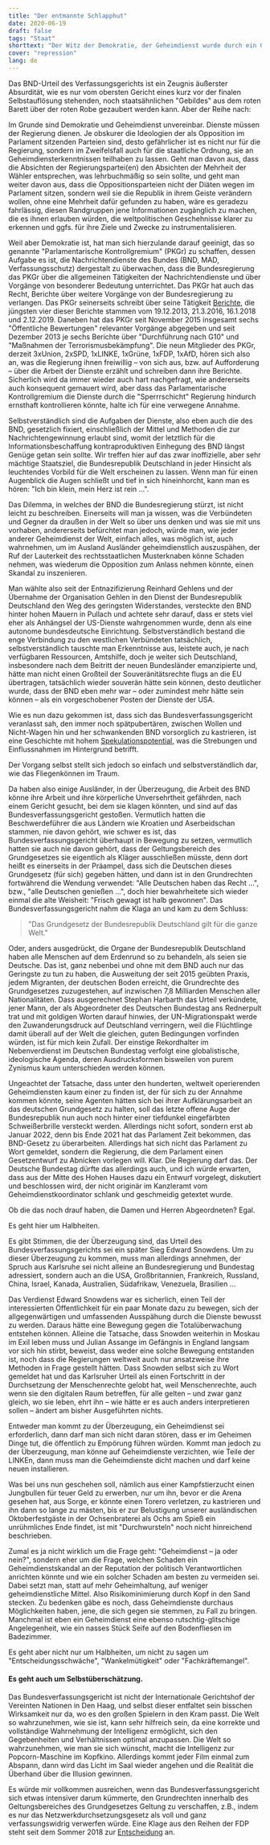 ```yaml
---
title: "Der entmannte Schlapphut"
date: 2020-06-19
draft: false
tags: "Staat"
shorttext: "Der Witz der Demokratie, der Geheimdienst wurde durch ein Gerichtsurteil kastriert, oder doch nur oberflächlich gezähmt?"
cover: "repression"
lang: de
---
```


Das BND-Urteil des Verfassungsgerichts ist ein Zeugnis äußerster Absurdität, wie es nur vom obersten Gericht eines kurz vor der finalen Selbstauflösung stehenden, noch staatsähnlichen "Gebildes"  aus dem roten Barett über der roten Robe gezaubert werden kann. Aber der Reihe nach:

Im Grunde sind Demokratie und Geheimdienst unvereinbar. Dienste müssen der Regierung dienen. Je obskurer die Ideologien der als  Opposition im Parlament sitzenden Parteien sind, desto gefährlicher ist es nicht nur für die Regierung, sondern im Zweifelsfall auch für die staatliche Ordnung, sie an Geheimdiensterkenntnissen teilhaben zu lassen. Geht man davon aus, dass die Absichten der Regierungspartei(en) den Absichten der Mehrheit der Wähler entsprechen, was lehrbuchmäßig so sein sollte, und geht man weiter davon aus, dass die Oppositionsparteien nicht der Diäten wegen im Parlament sitzen, sondern weil sie die Republik in ihrem Geiste verändern wollen, ohne eine Mehrheit dafür gefunden zu haben, wäre es geradezu fahrlässig, diesen Randgruppen jene Informationen zugänglich zu machen, die es ihnen erlauben würden, die weltpolitischen Geschehnisse klarer zu erkennen und ggfs. für ihre Ziele und Zwecke zu instrumentalisieren.

Weil aber Demokratie ist, hat man sich hierzulande darauf geeinigt, das so genannte "Parlamentarische Kontrollgremium" (PKGr) zu schaffen, dessen Aufgabe es ist, die  Nachrichtendienste des Bundes (BND, MAD, Verfassungsschutz)  dergestalt zu überwachen, dass die Bundesregierung das PKGr über die allgemeinen Tätigkeiten der Nachrichtendienste und über Vorgänge von besonderer Bedeutung unterrichtet. Das PKGr hat auch das Recht, Berichte über weitere Vorgänge von der Bundesregierung zu verlangen. Das PKGr seinerseits schreibt über seine Tätigkeit [Berichte](https://www.bundestag.de/ausschuesse/weitere_gremien/parlamentarisches_kontrollgremium/berichte "Tätigkeitsberichte PKGr"), die jüngsten vier dieser Berichte stammen vom 19.12.2013, 21.3.2016, 16.1.2018 und 2.12.2019. Daneben hat das PKGr seit November  2015 insgesamt sechs "Öffentliche Bewertungen" relevanter Vorgänge abgegeben und seit Dezember 2013 je sechs Berichte über "Durchführung nach G10" und "Maßnahmen der Terrorismusbekämpfung". Die neun Mitglieder des PKGr, derzeit 3xUnion, 2xSPD, 1xLINKE, 1xGrüne, 1xFDP, 1xAfD, hören sich also an, was  die Regierung ihnen freiwillig – von sich aus, bzw. auf Aufforderung – über die Arbeit der Dienste erzählt und schreiben dann ihre Berichte. Sicherlich wird da immer wieder auch hart nachgefragt, wie andererseits auch konsequent gemauert wird, aber dass das Parlamentarische Kontrollgremium die Dienste durch die "Sperrrschicht" Regierung hindurch ernsthaft kontrollieren könnte, halte ich für eine verwegene Annahme.

Selbstverständlich sind die Aufgaben der Dienste, also eben auch die des BND, gesetzlich fixiert, einschließlich der Mittel und Methoden die zur Nachrichtengewinnung erlaubt sind, womit der letztlich für die Informationsbeschaffung kontraproduktiven Einhegung des BND längst Genüge getan sein sollte. Wir treffen hier auf das zwar inoffizielle, aber sehr mächtige Staatsziel, die Bundesrepublik Deutschland in jeder Hinsicht als leuchtendes Vorbild für die Welt erscheinen zu lassen. Wenn man für einen Augenblick die Augen schließt und tief in sich hineinhorcht, kann man es hören: "Ich bin klein, mein Herz ist rein …".

Das Dilemma, in welches der BND die Bundesregierung stürzt, ist nicht leicht zu beschreiben. Einerseits will man ja wissen, was die Verbündeten und Gegner da draußen in der Welt so über uns denken und was sie mit uns vorhaben, andererseits befürchtet man jedoch, würde man, wie jeder anderer Geheimdienst der Welt, einfach alles, was möglich ist, auch wahrnehmen, um im Ausland Ausländer geheimdienstlich auszuspähen, der Ruf der Lauterkeit des rechtsstaatlichen Musterknaben könne Schaden nehmen, was wiederum die Opposition zum Anlass nehmen könnte, einen Skandal zu inszenieren.

Man wählte also seit der Entnazifizierung Reinhard Gehlens und der Übernahme der Organisation Gehlen in den Dienst der Bundesrepublik Deutschland den Weg des geringsten Widerstandes, versteckte den BND hinter hohen Mauern in Pullach und achtete sehr darauf, dass er stets viel eher als Anhängsel der  US-Dienste  wahrgenommen wurde, denn als eine autonome bundesdeutsche Einrichtung. Selbstverständlich bestand die enge Verbindung zu den westlichen Verbündeten tatsächlich, selbstverständlich tauschte man Erkenntnisse aus, leistete auch, je nach verfügbaren Ressourcen, Amtshilfe, doch je weiter sich Deutschland, insbesondere nach dem Beitritt der neuen Bundesländer emanzipierte und, hätte man nicht einen Großteil der Souveränitätsrechte flugs an die EU übertragen, tatsächlich wieder souverän hätte sein können, desto deutlicher wurde, dass der BND eben mehr war – oder zumindest mehr hätte sein können – als ein vorgeschobener Posten der Dienste der USA.

Wie es nun dazu gekommen ist, dass sich das Bundesverfassungsgericht veranlasst sah, den immer noch spätpubertären, zwischen  Wollen und Nicht-Wagen hin und her schwankenden BND vorsorglich zu kastrieren, ist eine Geschichte mit hohem [Spekulationspotential](https://www.danisch.de/blog/2020/05/20/die-fake-show-des-bundesverfassungsgerichts-zum-bundesnachrichtendienst/ "Die Fake-Show des Bundesverfassungsgerichts zum Bundesnachrichtendienst"), was die Strebungen und Einflussnahmen im Hintergrund betrifft.

Der Vorgang selbst stellt sich jedoch so einfach und selbstverständlich dar, wie das Fliegenkönnen im Traum.

Da haben also einige Ausländer, in der Überzeugung, die Arbeit des BND könne ihre Arbeit und ihre körperliche Unversehrtheit gefährden, nach einem Gericht gesucht, bei dem sie klagen könnten, und sind auf das Bundesverfassungsgericht gestoßen. Vermutlich hatten die Beschwerdeführer die aus Ländern wie Kroatien und Aserbeidschan stammen, nie davon gehört, wie schwer es ist, das Bundesverfassungsgericht überhaupt in Bewegung zu setzen, vermutlich hatten sie auch nie davon gehört, dass der Geltungsbereich des Grundgesetzes sie eigentlich als Kläger ausschließen müsste, denn dort heißt es einerseits in der Präampel, dass sich die Deutschen dieses Grundgesetz (für sich) gegeben hätten, und dann ist in den Grundrechten fortwährend die Wendung verwendet: "Alle Deutschen haben das Recht …", bzw., "alle Deutschen genießen …", doch hier bewahrheitete sich wieder einmal  die alte Weisheit: "Frisch gewagt ist halb  gewonnen". Das Bundesverfassungsgericht nahm die Klaga an und kam zu dem Schluss:

> "Das Grundgesetz der Bundesrepublik Deutschland gilt für die ganze Welt."

Oder, anders ausgedrückt, die Organe der Bundesrepublik Deutschland haben alle Menschen auf dem Erdenrund so zu behandeln, als seien sie Deutsche. Das ist, ganz nebenbei und ohne mit dem BND auch nur das Geringste zu tun zu haben, die Ausweitung der seit 2015 geübten Praxis, jedem Migranten, der deutschen Boden erreicht, die Grundrechte des Grundgesetzes zuzugestehen, auf inzwischen 7,8 Milliarden Menschen aller Nationalitäten. Dass ausgerechnet Stephan Harbarth das Urteil verkündete, jener Mann, der als Abgeordneter des Deutschen Bundestag ans Rednerpult trat und mit goldigen Worten darauf hinwies, der UN-Migrationspakt werde den Zuwanderungsdruck auf Deutschland verringern, weil die Flüchtlinge damit überall auf der Welt die gleichen, guten Bedingungen vorfinden würden, ist für mich  kein Zufall. Der einstige Rekordhalter im Nebenverdienst  im Deutschen Bundestag verfolgt  eine globalistische, ideologische Agenda, deren Ausdrucksformen bisweilen von purem Zynismus kaum unterschieden werden können.

Ungeachtet der Tatsache, dass unter den hunderten, weltweit operierenden Geheimdiensten kaum einer zu finden ist, der für sich zu der Annahme kommen könnte, seine Agenten hätten sich bei ihrer Aufklärungsarbeit an das deutschen Grundgesetz zu halten, soll das letzte offene Auge der Bundesrepublik nun auch noch hinter einer tiefdunkel eingefärbten Schweißerbrille versteckt werden. Allerdings nicht sofort, sondern erst ab Januar 2022, denn bis Ende 2021 hat das Parlament Zeit bekommen, das BND-Gesetz zu überarbeiten. Allerdings hat sich nicht das Parlament zu Wort gemeldet, sondern die Regierung, die dem Parlament einen Gesetzentwurf zu Abnicken vorlegen will. Klar. Die Regierung darf das.  Der Deutsche Bundestag dürfte das allerdings auch, und ich würde erwarten, dass aus der Mitte des Hohen Hauses dazu ein Entwurf vorgelegt, diskutiert und beschlossen wird, der nicht originär im Kanzleramt vom Geheimdienstkoordinator schlank und geschmeidig getextet wurde.

Ob die das noch drauf haben, die Damen und Herren Abgeordneten? Egal.

Es geht hier um Halbheiten.

Es gibt Stimmen, die der Überzeugung sind, das Urteil des Bundesverfassungsgerichts sei ein später Sieg Edward Snowdens. Um zu dieser Überzeugung zu kommen, muss man allerdings annehmen, der Spruch aus Karlsruhe sei nicht alleine an Bundesregierung und Bundestag adressiert, sondern auch an die USA, Großbritannien, Frankreich, Russland, China, Israel, Kanada, Australien, Südafrikaw, Venezuela, Brasilien ...

Das Verdienst Edward Snowdens war es sicherlich, einen Teil der interessierten Öffentlichkeit für ein paar Monate dazu zu bewegen, sich der allgegenwärtigen und  umfassenden Ausspähung durch die Dienste bewusst zu werden. Daraus hätte eine Bewegung gegen die Totalüberwachung entstehen können. Alleine die Tatsache, dass Snowden weiterhin in Moskau im Exil leben muss und Julian Assange im Gefängnis in England langsam vor sich hin stirbt, beweist, dass weder eine solche Bewegung entstanden ist, noch dass die Regierungen weltweit auch nur ansatzweise ihre Methoden in Frage gestellt hätten. Dass Snowden selbst sich zu Wort gemeldet hat und das Karlsruher Urteil als einen Fortschritt in der Durchsetzung der Menschenrechte gelobt hat, weil Menschenrechte, auch wenn sie den digitalen Raum betreffen, für alle gelten – und zwar ganz gleich, wo sie leben, ehrt ihn – wie hätte er es auch anders interpretieren sollen – ändert am bisher  Ausgeführten nichts.

Entweder man kommt zu der Überzeugung, ein Geheimdienst sei erforderlich, dann darf man sich nicht daran stören, dass er im Geheimen Dinge tut, die öffentlich zu Empörung führen würden. Kommt man jedoch zu der Überzeugung, man könne auf Geheimdienste verzichten, wie Teile der LINKEn, dann muss man die Geheimdienste dicht machen und darf keine neuen installieren.

Was bei uns nun geschehen soll, nämlich aus einer Kampfstierzucht einen Jungbullen für teuer Geld zu erwerben, nur um ihn, bevor er die Arena gesehen hat, aus Sorge, er könnte einen Torero verletzen, zu kastrieren und ihn dann so lange zu mästen, bis er zur Belustigung unserer ausländischen Oktoberfestgäste in der Ochsenbraterei als  Ochs am Spieß ein unrühmliches Ende findet, ist mit "Durchwursteln" noch nicht hinreichend beschrieben.

Zumal es ja nicht wirklich um die Frage geht: "Geheimdienst – ja oder nein?", sondern eher um die Frage, welchen Schaden ein Geheimdienstskandal an der Reputation der politisch Verantwortlichen anrichten könnte und wie ein solcher Schaden am besten zu vermeiden sei. Dabei setzt man, statt auf mehr Geheimhaltung, auf weniger geheimdienstliche Mittel. Also Risikominimierung durch Kopf in den Sand stecken. Zu bedenken gäbe es noch, dass  Geheimdienste durchaus Möglichkeiten haben, jene, die sich gegen sie stemmen, zu Fall  zu bringen. Manchmal ist eben ein Geheimdienst eine ebenso rutschtig-glitschige Angelegenheit, wie ein nasses Stück Seife  auf den Bodenfliesen im Badezimmer.

Es geht aber nicht nur um Halbheiten, um nicht zu sagen um "Entscheidungsschwäche", "Wankelmütigkeit" oder "Fachkräftemangel".

#### Es geht auch um Selbstüberschätzung.

Das Bundesverfassungsgericht ist nicht der Internationale Gerichtshof der Vereinten Nationen in Den Haag, und selbst dieser entfaltet sein bisschen Wirksamkeit nur da, wo es  den großen Spielern in den Kram passt. Die Welt so wahrzunehmen, wie sie ist, kann sehr hilfreich sein, da eine korrekte und vollständige Wahrnehmung der Intelligenz ermöglicht, sich den Gegebenheiten und Verhältnissen optimal anzupassen. Die Welt so wahrzunehmen, wie man sie sich wünscht, macht die Intelligenz zur Popcorn-Maschine im Kopfkino. Allerdings kommt jeder Film einmal zum Abspann, dann wird das Licht im Saal wieder angehen und die Realität die Überhand über die Illusion gewinnen.

Es würde mir vollkommen ausreichen, wenn das Bundesverfassungsgericht sich etwas intensiver darum kümmerte, den Grundrechten innerhalb des Geltungsbereiches des Grundgesetzes  Geltung zu verschaffen, z.B., indem es nur das Netzwerkdurchsetzungsgesetz als voll und ganz verfassungswidrig verwerfen würde. Eine Klage aus den Reihen der FDP steht seit dem Sommer 2018 zur [Entscheidung](https://www.faz.net/aktuell/politik/inland/zwei-fdp-politiker-klagen-gegen-netzdg-15632476.html "FDP-Politiker klagen gegen Netzwerkdurchsetzungsgesetz") an.

